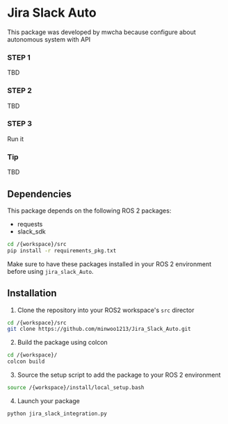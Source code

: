 # Jira Slack Auto
This package was developed by mwcha because configure about autonomous system with API

### STEP 1
TBD
### STEP 2
TBD
### STEP 3
Run it
### Tip
TBD

## Dependencies

This package depends on the following ROS 2 packages:

- requests
- slack_sdk
```bash
cd /{workspace}/src
pip install -r requirements_pkg.txt
```

Make sure to have these packages installed in your ROS 2 environment before using `jira_slack_Auto`.

## Installation

1. Clone the repository into your ROS2 workspace's `src` director

```bash
cd /{workspace}/src
git clone https://github.com/minwoo1213/Jira_Slack_Auto.git
```

2. Build the package using colcon

```bash
cd /{workspace}/
colcon build
```

3. Source the setup script to add the package to your ROS 2 environment

```bash
source /{workspace}/install/local_setup.bash
```

4. Launch your package

```bash
python jira_slack_integration.py
```
